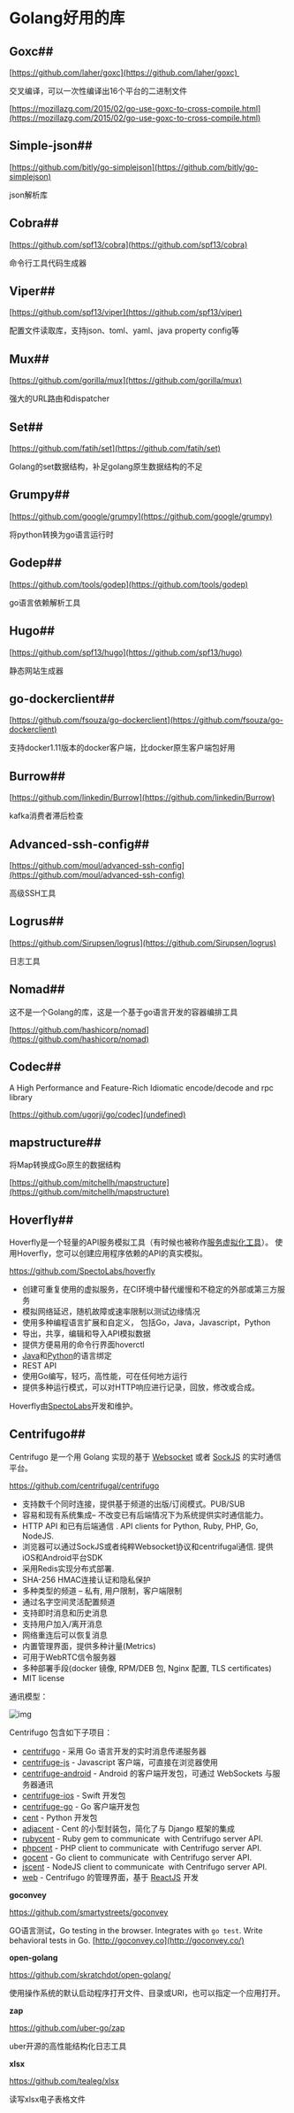 # Golang好用的库

## Goxc## 

[https://github.com/laher/goxc](https://github.com/laher/goxc) 

交叉编译，可以一次性编译出16个平台的二进制文件

[https://mozillazg.com/2015/02/go-use-goxc-to-cross-compile.html](https://mozillazg.com/2015/02/go-use-goxc-to-cross-compile.html)

## Simple-json## 

[https://github.com/bitly/go-simplejson](https://github.com/bitly/go-simplejson)

json解析库

## Cobra## 

[https://github.com/spf13/cobra](https://github.com/spf13/cobra)

命令行工具代码生成器

## Viper## 

[https://github.com/spf13/viper](https://github.com/spf13/viper)

配置文件读取库，支持json、toml、yaml、java property config等

## Mux## 

[https://github.com/gorilla/mux](https://github.com/gorilla/mux)

强大的URL路由和dispatcher

## Set## 

[https://github.com/fatih/set](https://github.com/fatih/set)

Golang的set数据结构，补足golang原生数据结构的不足

## Grumpy## 

[https://github.com/google/grumpy](https://github.com/google/grumpy)

将python转换为go语言运行时

## Godep## 

[https://github.com/tools/godep](https://github.com/tools/godep)

go语言依赖解析工具

## Hugo## 

[https://github.com/spf13/hugo](https://github.com/spf13/hugo)

静态网站生成器

## go-dockerclient## 

[https://github.com/fsouza/go-dockerclient](https://github.com/fsouza/go-dockerclient)

支持docker1.11版本的docker客户端，比docker原生客户端包好用

## Burrow## 

[https://github.com/linkedin/Burrow](https://github.com/linkedin/Burrow)

kafka消费者滞后检查

## Advanced-ssh-config## 

[https://github.com/moul/advanced-ssh-config](https://github.com/moul/advanced-ssh-config)

高级SSH工具

## Logrus## 

[https://github.com/Sirupsen/logrus](https://github.com/Sirupsen/logrus)

日志工具

## Nomad## 

这不是一个Golang的库，这是一个基于go语言开发的容器编排工具

[https://github.com/hashicorp/nomad](https://github.com/hashicorp/nomad)

## Codec## 

A High Performance and Feature-Rich Idiomatic encode/decode and rpc library

[https://github.com/ugorji/go/codec](undefined)

## mapstructure## 

将Map转换成Go原生的数据结构

[https://github.com/mitchellh/mapstructure](https://github.com/mitchellh/mapstructure)

## Hoverfly## 

Hoverfly是一个轻量的API服务模拟工具（有时候也被称作[服务虚拟化工具](http://www.infoq.com/cn/news/2013/05/Service-Virtualization)）。 使用Hoverfly，您可以创建应用程序依赖的API的真实模拟。

https://github.com/SpectoLabs/hoverfly

- 创建可重复使用的虚拟服务，在CI环境中替代缓慢和不稳定的外部或第三方服务
- 模拟网络延迟，随机故障或速率限制以测试边缘情况
- 使用多种编程语言扩展和自定义， 包括Go，Java，Javascript，Python
- 导出，共享，编辑和导入API模拟数据
- 提供方便易用的命令行界面hoverctl
- [Java](https://github.com/SpectoLabs/hoverfly-java)和[Python](https://github.com/SpectoLabs/hoverpy)的语言绑定
- REST API
- 使用Go编写，轻巧，高性能，可在任何地方运行
- 提供多种运行模式，可以对HTTP响应进行记录，回放，修改或合成。

Hoverfly由[SpectoLabs](http://specto.io/)开发和维护。

## Centrifugo## 

Centrifugo 是一个用 Golang 实现的基于 [Websocket](https://www.oschina.net/p/websocket) 或者 [SockJS](https://www.oschina.net/p/sockjs) 的实时通信平台。

https://github.com/centrifugal/centrifugo

- 支持数千个同时连接，提供基于频道的出版/订阅模式。PUB/SUB
- 容易和现有系统集成– 不改变已有后端情况下为系统提供实时通信能力。
- HTTP API 和已有后端通信 . API clients for Python, Ruby, PHP, Go, NodeJS.
- 浏览器可以通过SockJS或者纯粹Websocket协议和centrifugal通信. 提供 iOS和Android平台SDK
- 采用Redis实现分布式部署.
- SHA-256 HMAC连接认证和隐私保护
- 多种类型的频道 – 私有, 用户限制，客户端限制
- 通过名字空间灵活配置频道
- 支持即时消息和历史消息
- 支持用户加入/离开消息
- 网络重连后可以恢复消息
- 内置管理界面，提供多种计量(Metrics)
- 可用于WebRTC信令服务器
- 多种部署手段(docker 镜像, RPM/DEB 包, Nginx 配置, TLS certificates)
- MIT license

通讯模型：

![img](https://static.oschina.net/uploads/img/201702/12120949_CfbS.png)

Centrifugo 包含如下子项目：

- [centrifugo](https://github.com/centrifugal/centrifugo) - 采用 Go 语言开发的实时消息传递服务器
- [centrifuge-js](https://github.com/centrifugal/centrifuge-js) - Javascript 客户端，可直接在浏览器使用
- [centrifuge-android](https://github.com/centrifugal/centrifuge-android) - Android 的客户端开发包，可通过 WebSockets 与服务器通讯
- [centrifuge-ios](https://github.com/centrifugal/centrifuge-ios) - Swift 开发包
- [centrifuge-go](https://github.com/centrifugal/centrifuge-go) - Go 客户端开发包
- [cent](https://github.com/centrifugal/cent) - Python 开发包
- [adjacent](https://github.com/centrifugal/adjacent) - Cent 的小型封装包，简化了与 Django 框架的集成
- [rubycent](https://github.com/centrifugal/rubycent) - Ruby gem to communicate  with Centrifugo server API.
- [phpcent](https://github.com/centrifugal/phpcent) - PHP client to communicate  with Centrifugo server API.
- [gocent](https://github.com/centrifugal/gocent) - Go client to communicate  with Centrifugo server API.
- [jscent](https://github.com/centrifugal/jscent) - NodeJS client to communicate  with Centrifugo server API.
- [web](https://github.com/centrifugal/web) - Centrifugo 的管理界面，基于 [ReactJS](https://www.oschina.net/p/facebook-react) 开发

**goconvey**

https://github.com/smartystreets/goconvey

GO语言测试，Go testing in the browser. Integrates with `go test`. Write behavioral tests in Go. [http://goconvey.co](http://goconvey.co/)

**open-golang**

https://github.com/skratchdot/open-golang/

使用操作系统的默认启动程序打开文件、目录或URI，也可以指定一个应用打开。

**zap**

https://github.com/uber-go/zap

uber开源的高性能结构化日志工具

**xlsx**

https://github.com/tealeg/xlsx

读写xlsx电子表格文件